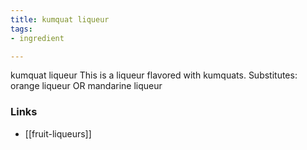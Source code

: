 ```yaml
---
title: kumquat liqueur
tags:
- ingredient

---
```

kumquat liqueur This is a liqueur flavored with kumquats. Substitutes: orange liqueur OR mandarine liqueur

### Links

* [[fruit-liqueurs]]
